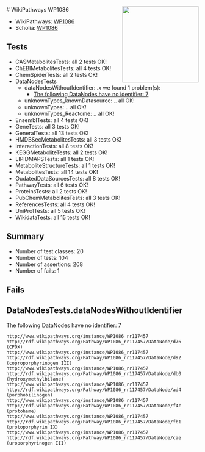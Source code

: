<img style="float: right; width: 200px" src="https://upload.wikimedia.org/wikipedia/commons/thumb/8/83/Wplogo_with_text_500.png/640px-Wplogo_with_text_500.png" />
# WikiPathways WP1086

* WikiPathways: [WP1086](https://wikipathways.org/pathways/WP1086)
* Scholia: [WP1086](https://scholia.toolforge.org/wikipathways/WP1086)
## Tests
* CASMetabolitesTests: all 2 tests OK!
* ChEBIMetabolitesTests: all 4 tests OK!
* ChemSpiderTests: all 2 tests OK!
* DataNodesTests
    * dataNodesWithoutIdentifier: .x we found 1 problem(s):
        * [The following DataNodes have no identifier: 7](#d2d32fa6)
    * unknownTypes_knownDatasource: .. all OK!
    * unknownTypes: .. all OK!
    * unknownTypes_Reactome: .. all OK!
* EnsemblTests: all 4 tests OK!
* GeneTests: all 3 tests OK!
* GeneralTests: all 13 tests OK!
* HMDBSecMetabolitesTests: all 3 tests OK!
* InteractionTests: all 8 tests OK!
* KEGGMetaboliteTests: all 2 tests OK!
* LIPIDMAPSTests: all 1 tests OK!
* MetaboliteStructureTests: all 1 tests OK!
* MetabolitesTests: all 14 tests OK!
* OudatedDataSourcesTests: all 8 tests OK!
* PathwayTests: all 6 tests OK!
* ProteinsTests: all 2 tests OK!
* PubChemMetabolitesTests: all 3 tests OK!
* ReferencesTests: all 4 tests OK!
* UniProtTests: all 5 tests OK!
* WikidataTests: all 15 tests OK!


## Summary

* Number of test classes: 20
* Number of tests: 104
* Number of assertions: 208
* Number of fails: 1

## Fails

<a name="d2d32fa6" />

## DataNodesTests.dataNodesWithoutIdentifier

The following DataNodes have no identifier: 7
```
http://www.wikipathways.org/instance/WP1086_rr117457 http://rdf.wikipathways.org/Pathway/WP1086_rr117457/DataNode/d76 (CPOX)
http://www.wikipathways.org/instance/WP1086_rr117457 http://rdf.wikipathways.org/Pathway/WP1086_rr117457/DataNode/d92 (coproporphyrinogen III)
http://www.wikipathways.org/instance/WP1086_rr117457 http://rdf.wikipathways.org/Pathway/WP1086_rr117457/DataNode/db0 (hydroxymethylbilane)
http://www.wikipathways.org/instance/WP1086_rr117457 http://rdf.wikipathways.org/Pathway/WP1086_rr117457/DataNode/ad4 (porphobilinogen)
http://www.wikipathways.org/instance/WP1086_rr117457 http://rdf.wikipathways.org/Pathway/WP1086_rr117457/DataNode/f4c (protoheme)
http://www.wikipathways.org/instance/WP1086_rr117457 http://rdf.wikipathways.org/Pathway/WP1086_rr117457/DataNode/fb1 (protoporphyrin IX)
http://www.wikipathways.org/instance/WP1086_rr117457 http://rdf.wikipathways.org/Pathway/WP1086_rr117457/DataNode/cae (uroporphyrinogen III)
```

